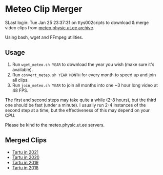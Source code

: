 # Meteo Clip Merger
SLast login: Tue Jan 25 23:37:31 on ttys002cripts to download &amp; merge video clips from [meteo.physic.ut.ee archive](https://meteo.physic.ut.ee/webcam/uus/archive/). 

Using bash, wget and FFmpeg utilities.

## Usage

1. Run `wget_meteo.sh YEAR` to download the year you wish (make sure it's available).
2. Run `convert_meteo.sh YEAR MONTH` for every month to speed up and join all clips. 
3. Run `join_meteo.sh YEAR` to join all months into one ~3 hour long video at 48 FPS.

The first and second steps may take quite a while (2-8 hours), but the third one should be fast (under a minute).  I usually run 2-4 instances of the second step at a time, but the effectiveness of this may depend on your CPU.

Please be kind to the meteo.physic.ut.ee servers.

## Merged Clips

- [Tartu in 2021](https://www.youtube.com/watch?v=XiWUUGcrCzs)
- [Tartu in 2020](https://www.youtube.com/watch?v=9cNdEs1fOOQ)
- [Tartu in 2019](https://www.youtube.com/watch?v=q_ZRND_3uQY)
- [Tartu in 2018](https://www.youtube.com/watch?v=i3sxpB2TqvA)
